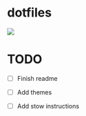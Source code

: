 # dotfiles

![](https://github.com/l1ving/dotfiles/raw/master/images/neofetch.png)

# TODO

- [ ] Finish readme
- [ ] Add themes
- [ ] Add stow instructions

